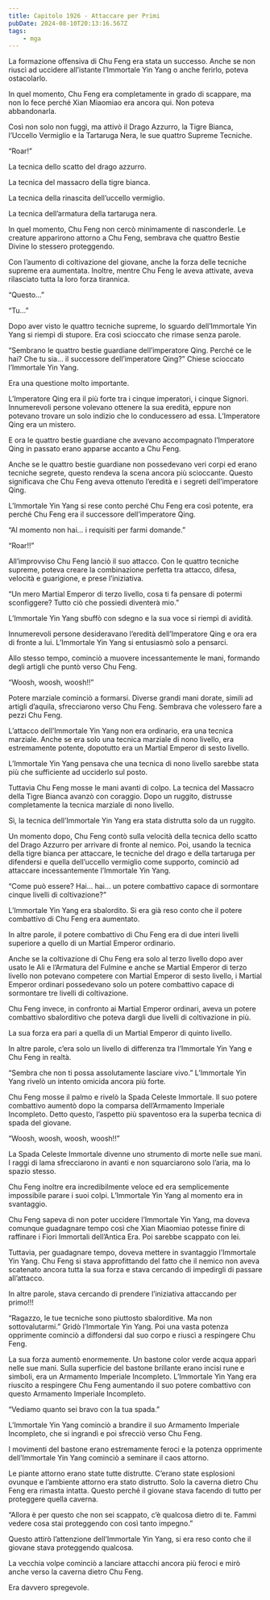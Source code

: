 ```yaml
---
title: Capitolo 1926 - Attaccare per Primi
pubDate: 2024-08-10T20:13:16.567Z
tags:
    - mga
---
```



La formazione offensiva di Chu Feng era stata un successo. Anche se non riuscì ad uccidere all’istante l’Immortale Yin Yang o anche ferirlo, poteva ostacolarlo.


In quel momento, Chu Feng era completamente in grado di scappare, ma non lo fece perché Xian Miaomiao era ancora qui. Non poteva abbandonarla.


Così non solo non fuggì, ma attivò il Drago Azzurro, la Tigre Bianca, l’Uccello Vermiglio e la Tartaruga Nera, le sue quattro Supreme Tecniche.

“Roar!”


La tecnica dello scatto del drago azzurro.


La tecnica del massacro della tigre bianca.


La tecnica della rinascita dell’uccello vermiglio.


La tecnica dell’armatura della tartaruga nera.


In quel momento, Chu Feng non cercò minimamente di nasconderle. Le creature apparirono attorno a Chu Feng, sembrava che quattro Bestie Divine lo stessero proteggendo.


Con l’aumento di coltivazione del giovane, anche la forza delle tecniche supreme era aumentata. Inoltre, mentre Chu Feng le aveva attivate, aveva rilasciato tutta la loro forza tirannica.


“Questo…”

“Tu…”


Dopo aver visto le quattro tecniche supreme, lo sguardo dell’Immortale Yin Yang si riempì di stupore. Era così scioccato che rimase senza parole.

“Sembrano le quattro bestie guardiane dell’imperatore Qing. Perché ce le hai? Che tu sia… il successore dell’imperatore Qing?” Chiese scioccato l’Immortale Yin Yang.


Era una questione molto importante.


L’Imperatore Qing era il più forte tra i cinque imperatori, i cinque Signori. Innumerevoli persone volevano ottenere la sua eredità, eppure non potevano trovare un solo indizio che lo conducessero ad essa. L’Imperatore Qing era un mistero.


E ora le quattro bestie guardiane che avevano accompagnato l’Imperatore Qing in passato erano apparse accanto a Chu Feng.


Anche se le quattro bestie guardiane non possedevano veri corpi ed erano tecniche segrete, questo rendeva la scena ancora più scioccante. Questo significava che Chu Feng aveva ottenuto l’eredità e i segreti dell’imperatore Qing.


L’Immortale Yin Yang si rese conto perché Chu Feng era così potente, era perché Chu Feng era il successore dell’imperatore Qing.


“Al momento non hai… i requisiti per farmi domande.”


“Roar!!”


All’improvviso Chu Feng lanciò il suo attacco. Con le quattro tecniche supreme, poteva creare la combinazione perfetta tra attacco, difesa, velocità e guarigione, e prese l’iniziativa.


“Un mero Martial Emperor di terzo livello, cosa ti fa pensare di potermi sconfiggere? Tutto ciò che possiedi diventerà mio.”


L’Immortale Yin Yang sbuffò con sdegno e la sua voce si riempì di avidità.


Innumerevoli persone desideravano l’eredità dell’Imperatore Qing e ora era di fronte a lui. L’Immortale Yin Yang si entusiasmò solo a pensarci.


Allo stesso tempo, cominciò a muovere incessantemente le mani, formando degli artigli che puntò verso Chu Feng.


“Woosh, woosh, woosh!!”


Potere marziale cominciò a formarsi. Diverse grandi mani dorate, simili ad artigli d’aquila, sfrecciarono verso Chu Feng. Sembrava che volessero fare a pezzi Chu Feng.


L’attacco dell’Immortale Yin Yang non era ordinario, era una tecnica marziale. Anche se era solo una tecnica marziale di nono livello, era estremamente potente, dopotutto era un Martial Emperor di sesto livello.


L’Immortale Yin Yang pensava che una tecnica di nono livello sarebbe stata più che sufficiente ad ucciderlo sul posto.


Tuttavia Chu Feng mosse le mani avanti di colpo. La tecnica del Massacro della Tigre Bianca avanzò con coraggio. Dopo un ruggito, distrusse completamente la tecnica marziale di nono livello.


Sì, la tecnica dell’Immortale Yin Yang era stata distrutta solo da un ruggito.


Un momento dopo, Chu Feng contò sulla velocità della tecnica dello scatto del Drago Azzurro per arrivare di fronte al nemico. Poi, usando la tecnica della tigre bianca per attaccare, le tecniche del drago e della tartaruga per difendersi e quella dell’uccello vermiglio come supporto, cominciò ad attaccare incessantemente l’Immortale Yin Yang.


“Come può essere? Hai… hai… un potere combattivo capace di sormontare cinque livelli di coltivazione?”


L’Immortale Yin Yang era sbalordito. Si era già reso conto che il potere combattivo di Chu Feng era aumentato.


In altre parole, il potere combattivo di Chu Feng era di due interi livelli superiore a quello di un Martial Emperor ordinario.


Anche se la coltivazione di Chu Feng era solo al terzo livello dopo aver usato le Ali e l’Armatura del Fulmine e anche se Martial Emperor di terzo livello non potevano competere con Martial Emperor di sesto livello, i Martial Emperor ordinari possedevano solo un potere combattivo capace di sormontare tre livelli di coltivazione.


Chu Feng invece, in confronto ai Martial Emperor ordinari, aveva un potere combattivo sbalorditivo che poteva dargli due livelli di coltivazione in più.


La sua forza era pari a quella di un Martial Emperor di quinto livello.


In altre parole, c’era solo un livello di differenza tra l’Immortale Yin Yang e Chu Feng in realtà.


“Sembra che non ti possa assolutamente lasciare vivo.” L’Immortale Yin Yang rivelò un intento omicida ancora più forte.


Chu Feng mosse il palmo e rivelò la Spada Celeste Immortale. Il suo potere combattivo aumentò dopo la comparsa dell’Armamento Imperiale Incompleto. Detto questo, l’aspetto più spaventoso era la superba tecnica di spada del giovane.

“Woosh, woosh, woosh, woosh!!”


La Spada Celeste Immortale divenne uno strumento di morte nelle sue mani. I raggi di lama sfrecciarono in avanti e non squarciarono solo l’aria, ma lo spazio stesso.


Chu Feng inoltre era incredibilmente veloce ed era semplicemente impossibile parare i suoi colpi. L’Immortale Yin Yang al momento era in svantaggio.


Chu Feng sapeva di non poter uccidere l’Immortale Yin Yang, ma doveva comunque guadagnare tempo così che Xian Miaomiao potesse finire di raffinare i Fiori Immortali dell’Antica Era. Poi sarebbe scappato con lei.


Tuttavia, per guadagnare tempo, doveva mettere in svantaggio l’Immortale Yin Yang. Chu Feng si stava approfittando del fatto che il nemico non aveva scatenato ancora tutta la sua forza e stava cercando di impedirgli di passare all’attacco.


In altre parole, stava cercando di prendere l’iniziativa attaccando per primo!!!

“Ragazzo, le tue tecniche sono piuttosto sbalorditive. Ma non sottovalutarmi.” Gridò l’Immortale Yin Yang. Poi una vasta potenza opprimente cominciò a diffondersi dal suo corpo e riuscì a respingere Chu Feng.


La sua forza aumentò enormemente. Un bastone color verde acqua apparì nelle sue mani. Sulla superficie del bastone brillante erano incisi rune e simboli, era un Armamento Imperiale Incompleto. L’Immortale Yin Yang era riuscito a respingere Chu Feng aumentando il suo potere combattivo con questo Armamento Imperiale Incompleto.


“Vediamo quanto sei bravo con la tua spada.”


L’Immortale Yin Yang cominciò a brandire il suo Armamento Imperiale Incompleto, che si ingrandì e poi sfrecciò verso Chu Feng.


I movimenti del bastone erano estremamente feroci e la potenza opprimente dell’Immortale Yin Yang cominciò a seminare il caos attorno.


Le piante attorno erano state tutte distrutte. C’erano state esplosioni ovunque e l’ambiente attorno era stato distrutto. Solo la caverna dietro Chu Feng era rimasta intatta. Questo perché il giovane stava facendo di tutto per proteggere quella caverna.

“Allora è per questo che non sei scappato, c’è qualcosa dietro di te. Fammi vedere cosa stai proteggendo con così tanto impegno.”


Questo attirò l’attenzione dell’Immortale Yin Yang, si era reso conto che il giovane stava proteggendo qualcosa.


La vecchia volpe cominciò a lanciare attacchi ancora più feroci e mirò anche verso la caverna dietro Chu Feng.


Era davvero spregevole.






